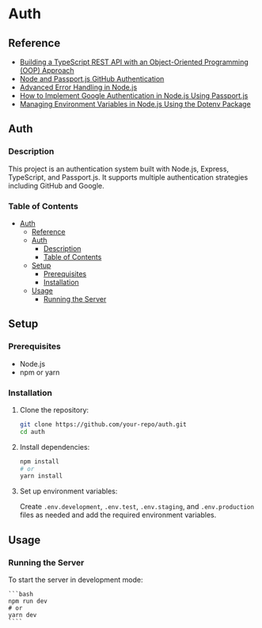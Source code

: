 
# Auth

## Reference

- [Building a TypeScript REST API with an Object-Oriented Programming (OOP) Approach](https://dev.to/drsimplegraffiti/building-a-typescript-rest-api-with-an-object-oriented-programming-oop-approach-3o0n)
- [Node and Passport.js GitHub Authentication](https://medium.com/swlh/node-and-passport-js-github-authentication-e33dbd0558c)
- [Advanced Error Handling in Node.js](https://dev.to/amritak27/advanced-error-handling-in-nodejs-1ep8)
- [How to Implement Google Authentication in Node.js Using Passport.js](https://medium.com/@prashantramnyc/how-to-implement-google-authentication-in-node-js-using-passport-js-9873f244b55e)
- [Managing Environment Variables in Node.js Using the Dotenv Package](https://thegeekplanets.medium.com/managing-environment-variables-in-node-js-using-the-dotenv-package-2a5c8eee61a8)

## Auth

### Description

This project is an authentication system built with Node.js, Express, TypeScript, and Passport.js. It supports multiple authentication strategies including GitHub and Google.

### Table of Contents

- [Auth](#auth)
  - [Reference](#reference)
  - [Auth](#auth-1)
    - [Description](#description)
    - [Table of Contents](#table-of-contents)
  - [Setup](#setup)
    - [Prerequisites](#prerequisites)
    - [Installation](#installation)
  - [Usage](#usage)
    - [Running the Server](#running-the-server)

## Setup

### Prerequisites

- Node.js
- npm or yarn

### Installation

1. Clone the repository:

    ```bash
    git clone https://github.com/your-repo/auth.git
    cd auth
    ```

2. Install dependencies:

    ```bash
    npm install
    # or
    yarn install
    ```

3. Set up environment variables:

    Create `.env.development`, `.env.test`, `.env.staging`, and `.env.production` files as needed and add the required environment variables.

## Usage

### Running the Server

To start the server in development mode:

    ```bash
    npm run dev
    # or
    yarn dev
    ````
